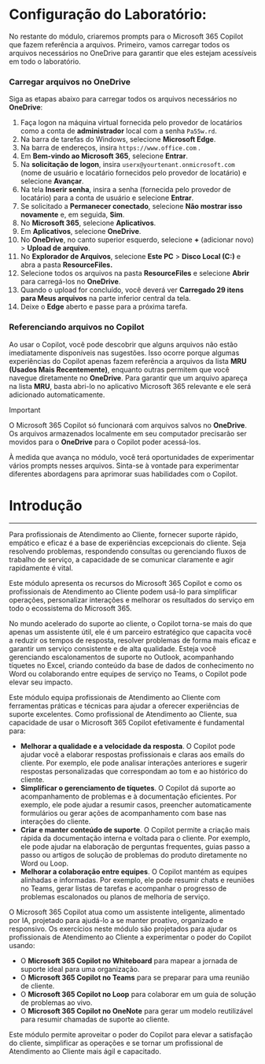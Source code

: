 # Configuração do Laboratório:

No restante do módulo, criaremos prompts para o Microsoft 365 Copilot que fazem referência a arquivos. Primeiro, vamos carregar todos os arquivos necessários no OneDrive para garantir que eles estejam acessíveis em todo o laboratório.


### Carregar arquivos no OneDrive

Siga as etapas abaixo para carregar todos os arquivos necessários no **OneDrive**:

1. Faça logon na máquina virtual fornecida pelo provedor de locatários como a conta de **administrador** local com a senha `Pa55w.rd`.
2. Na barra de tarefas do Windows, selecione **Microsoft Edge**.
3. Na barra de endereços, insira `https://www.office.com` .
4. Em **Bem-vindo ao Microsoft 365**, selecione **Entrar**.
5. Na **solicitação de logon**, insira `userx@yourtenant.onmicrosoft.com` (nome de usuário e locatário fornecidos pelo provedor de locatário) e selecione **Avançar**.
6. Na tela **Inserir senha**, insira a senha (fornecida pelo provedor de locatário) para a conta de usuário e selecione **Entrar**.
7. Se solicitado a **Permanecer conectado**, selecione **Não mostrar isso novamente** e, em seguida, **Sim**.
8. No **Microsoft 365**, selecione **Aplicativos**.
9. Em **Aplicativos**, selecione **OneDrive**.
10. No **OneDrive**, no canto superior esquerdo, selecione **+** (adicionar novo) > **Upload de arquivo**.
11. No **Explorador de Arquivos**, selecione **Este PC** > **Disco Local (C:)** e abra a pasta **ResourceFiles.**
12. Selecione todos os arquivos na pasta **ResourceFiles** e selecione **Abrir** para carregá-los no **OneDrive**.
13. Quando o upload for concluído, você deverá ver **Carregado 29 itens para Meus arquivos** na parte inferior central da tela.
14. Deixe o **Edge** aberto e passe para a próxima tarefa.

### Referenciando arquivos no Copilot

Ao usar o Copilot, você pode descobrir que alguns arquivos não estão imediatamente disponíveis nas sugestões. Isso ocorre porque algumas experiências do Copilot apenas fazem referência a arquivos da lista **MRU (Usados Mais Recentemente)**, enquanto outras permitem que você navegue diretamente no **OneDrive**. Para garantir que um arquivo apareça na lista **MRU**, basta abri-lo no aplicativo Microsoft 365 relevante e ele será adicionado automaticamente.

> [!IMPORTANT]
> O Microsoft 365 Copilot só funcionará com arquivos salvos no **OneDrive**. Os arquivos armazenados localmente em seu computador precisarão ser movidos para o **OneDrive** para o Copilot poder acessá-los.

À medida que avança no módulo, você terá oportunidades de experimentar vários prompts nesses arquivos. Sinta-se à vontade para experimentar diferentes abordagens para aprimorar suas habilidades com o Copilot.

# Introdução
---
Para profissionais de Atendimento ao Cliente, fornecer suporte rápido, empático e eficaz é a base de experiências excepcionais do cliente. Seja resolvendo problemas, respondendo consultas ou gerenciando fluxos de trabalho de serviço, a capacidade de se comunicar claramente e agir rapidamente é vital.

Este módulo apresenta os recursos do Microsoft 365 Copilot e como os profissionais de Atendimento ao Cliente podem usá-lo para simplificar operações, personalizar interações e melhorar os resultados do serviço em todo o ecossistema do Microsoft 365.

No mundo acelerado do suporte ao cliente, o Copilot torna-se mais do que apenas um assistente útil, ele é um parceiro estratégico que capacita você a reduzir os tempos de resposta, resolver problemas de forma mais eficaz e garantir um serviço consistente e de alta qualidade. Esteja você gerenciando escalonamentos de suporte no Outlook, acompanhando tíquetes no Excel, criando conteúdo da base de dados de conhecimento no Word ou colaborando entre equipes de serviço no Teams, o Copilot pode elevar seu impacto.

Este módulo equipa profissionais de Atendimento ao Cliente com ferramentas práticas e técnicas para ajudar a oferecer experiências de suporte excelentes. Como profissional de Atendimento ao Cliente, sua capacidade de usar o Microsoft 365 Copilot efetivamente é fundamental para:

- **Melhorar a qualidade e a velocidade da resposta**. O Copilot pode ajudar você a elaborar respostas profissionais e claras aos emails do cliente. Por exemplo, ele pode analisar interações anteriores e sugerir respostas personalizadas que correspondam ao tom e ao histórico do cliente.
- **Simplificar o gerenciamento de tíquetes**. O Copilot dá suporte ao acompanhamento de problemas e à documentação eficientes. Por exemplo, ele pode ajudar a resumir casos, preencher automaticamente formulários ou gerar ações de acompanhamento com base nas interações do cliente.
- **Criar e manter conteúdo de suporte**. O Copilot permite a criação mais rápida da documentação interna e voltada para o cliente. Por exemplo, ele pode ajudar na elaboração de perguntas frequentes, guias passo a passo ou artigos de solução de problemas do produto diretamente no Word ou Loop.
- **Melhorar a colaboração entre equipes**. O Copilot mantém as equipes alinhadas e informadas. Por exemplo, ele pode resumir chats e reuniões no Teams, gerar listas de tarefas e acompanhar o progresso de problemas escalonados ou planos de melhoria de serviço.

O Microsoft 365 Copilot atua como um assistente inteligente, alimentado por IA, projetado para ajudá-lo a se manter proativo, organizado e responsivo. Os exercícios neste módulo são projetados para ajudar os profissionais de Atendimento ao Cliente a experimentar o poder do Copilot usando:

- O **Microsoft 365 Copilot no Whiteboard** para mapear a jornada de suporte ideal para uma organização.
- O **Microsoft 365 Copilot no Teams** para se preparar para uma reunião de cliente.
- O **Microsoft 365 Copilot no Loop** para colaborar em um guia de solução de problemas ao vivo.
- O **Microsoft 365 Copilot no OneNote** para gerar um modelo reutilizável para resumir chamadas de suporte ao cliente.

Este módulo permite aproveitar o poder do Copilot para elevar a satisfação do cliente, simplificar as operações e se tornar um profissional de Atendimento ao Cliente mais ágil e capacitado.

